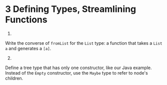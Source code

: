 # 3 Defining Types, Streamlining Functions
1.
Write the converse of `fromList` for the `List` type: a function that takes a `List a` and generates a `[a]`.

2.
Define a tree type that has only one constructor, like our Java example. Instead of the `Empty` constructor, use the `Maybe` type to refer to node's children.
